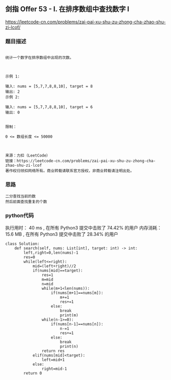 ## 剑指 Offer 53 - I. 在排序数组中查找数字 I

https://leetcode-cn.com/problems/zai-pai-xu-shu-zu-zhong-cha-zhao-shu-zi-lcof/



### 题目描述

```

统计一个数字在排序数组中出现的次数。

 

示例 1:

输入: nums = [5,7,7,8,8,10], target = 8
输出: 2
示例 2:

输入: nums = [5,7,7,8,8,10], target = 6
输出: 0
 

限制：

0 <= 数组长度 <= 50000

 

来源：力扣（LeetCode）
链接：https://leetcode-cn.com/problems/zai-pai-xu-shu-zu-zhong-cha-zhao-shu-zi-lcof
著作权归领扣网络所有。商业转载请联系官方授权，非商业转载请注明出处。
```



### 思路

```
二分查找当前的数
然后前面查找重复的个数
```



### python代码
执行用时：
40 ms
, 在所有 Python3 提交中击败了
74.42%
的用户
内存消耗：
15.6 MB
, 在所有 Python3 提交中击败了
28.34%
的用户
```
class Solution:
    def search(self, nums: List[int], target: int) -> int:
        left,right=0,len(nums)-1
        res=0
        while(left<=right):
            mid=(left+right)//2
            if(nums[mid]==target):
                res=1
                m=mid
                n=mid
                while(m+1<len(nums)):
                    if(nums[m+1]==nums[m]):
                        m+=1
                        res+=1
                    else:
                        break
                        print(m)
                while(n-1>=0):
                    if(nums[n-1]==nums[n]):
                        n-=1
                        res+=1
                    else:
                        break
                        print(n)
                return res
            elif(nums[mid]<target):
                left=mid+1
            else:
                right=mid-1
        return 0

```

